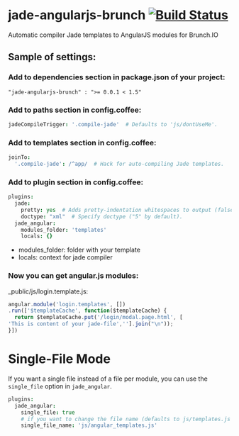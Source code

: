jade-angularjs-brunch [![Build Status](https://travis-ci.org/GulinSS/jade-angularjs-brunch.png?branch=master)](https://travis-ci.org/GulinSS/jade-angularjs-brunch)
=====================

Automatic compiler Jade templates to AngularJS modules for Brunch.IO

## Sample of settings:

### Add to dependencies section in package.json of your project:

`` "jade-angularjs-brunch" : ">= 0.0.1 < 1.5" `` 

### Add to paths section in config.coffee:

```coffee
jadeCompileTrigger: '.compile-jade'  # Defaults to 'js/dontUseMe'.
```

### Add to templates section in config.coffee:

```coffee
joinTo: 
  '.compile-jade': /^app/  # Hack for auto-compiling Jade templates.
```

### Add to plugin section in config.coffee:

```coffee
plugins:
  jade:
    pretty: yes  # Adds pretty-indentation whitespaces to output (false by default).
    doctype: "xml"  # Specify doctype ("5" by default).
  jade_angular:
    modules_folder: 'templates'
    locals: {}
```

* modules_folder: folder with your template
* locals: context for jade compiler

### Now you can get angular.js modules:

_public/js/login.template.js:

```js
angular.module('login.templates', [])
.run(['$templateCache', function($templateCache) {
  return $templateCache.put('/login/modal.page.html', [
'This is content of your jade-file',''].join("\n"));
}])
```

# Single-File Mode

If you want a single file instead of a file per module, you can use the `single_file` option in `jade_angular`.

```coffee
plugins:
  jade_angular:
    single_file: true
    # if you want to change the file name (defaults to js/templates.js and is in your public directory)
    single_file_name: 'js/angular_templates.js'
```

